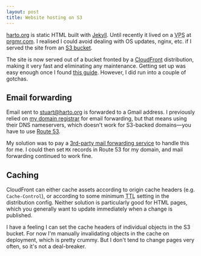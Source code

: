 ```yaml
---
layout: post
title: Website hosting on S3
---
```


[harto.org][src] is static HTML built with [Jekyll]. Until recently it lived on
a <abbr title="virtual private server">VPS</abbr> at [prgmr.com]. I realised I
could avoid dealing with OS updates, nginx, etc. if I served the site from an
[S3 bucket][s3].

The site is now served out of a bucket fronted by a [CloudFront][cloudfront]
distribution, making it very fast and eliminating any maintenance. Getting set
up was easy enough once I found [this guide][s3-guide]. However, I did run into
a couple of gotchas.


## Email forwarding

Email sent to [stuart@harto.org] is forwarded
to a Gmail address. I previously relied on [my domain registrar][namecheap] for
email forwarding, but that means using their DNS nameservers, which doesn't work
for S3-backed domains&mdash;you have to use [Route 53][route-53].

My solution was to pay a [3rd-party mail forwarding service][pobox] to handle
this for me. I could then set `MX` records in Route 53 for my domain, and mail
forwarding continued to work fine.


## Caching

CloudFront can either cache assets according to origin cache headers (e.g.
`Cache-Control`), or according to some minimum
<abbr title="time to live">TTL</abbr> setting in the distribution config.
Neither solution is particularly good for HTML pages, which you generally want
to update immediately when a change is published.

I have a feeling I can set the cache headers of individual objects in the S3
bucket. For now I'm manually invalidating objects in the cache on deployment,
which is pretty crummy. But I don't tend to change pages very often, so it's not
a deal-breaker.


 [src]: https://github.com/harto/harto.org
 [Jekyll]: http://jekyllrb.com/
 [prgmr.com]: http://prgmr.com/xen/
 [s3]: http://docs.aws.amazon.com/AmazonS3/latest/dev/WebsiteHosting.html
 [s3-guide]: http://www.michaelgallego.fr/blog/2013/08/27/static-website-on-s3-cloudfront-and-route-53-the-right-way/
 [stuart@harto.org]: mailto:stuart@harto.org
 [cloudfront]: http://aws.amazon.com/cloudfront/
 [route-53]: http://aws.amazon.com/route53/
 [namecheap]: https://www.namecheap.com/support/knowledgebase/category.aspx/2214/email-forwarding
 [pobox]: https://www.pobox.com/
